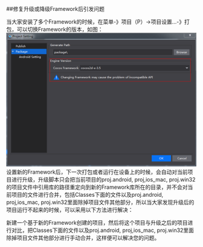 ##修复升级或降级Framework后引发问题

当大家安装了多个Framework的时候，在菜单-》项目（P）->项目设置...-》打包，可以切换Framework的版本，如图：
![image](res/image001.png)         
设置新的Framework后，下一次打包或者运行在设备上的时候，会自动对当前项目进行升级，升级脚本只会把当前项目的proj.android, proj,ios_mac, proj.win32的项目文件中引用库的路径重定向到新的Framework库所在的目录，并不会对当前项目的文件进行合并，包括Classes下面的文件以及proj.android, proj,ios_mac, proj.win32里面除掉项目文件其他部分，所以当大家发现升级后的项目运行不起来的时候，可以采用以下方法进行解决：

新建一个基于新的Framework创建的项目，然后将这个项目与升级之后的项目进行对比，把Classes下面的文件以及proj.android, proj,ios_mac, proj.win32里面除掉项目文件其他部分进行手动合并，这样便可以解决您的问题。

